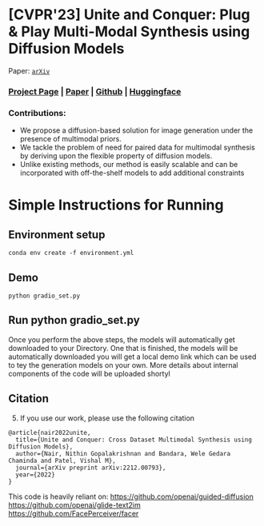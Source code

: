 # [CVPR'23] Unite and Conquer: Plug & Play Multi-Modal Synthesis using Diffusion Models

 Paper: [``arXiv``](https://arxiv.org/abs/2211.09120v1)

### [Project Page](https://nithin-gk.github.io/projectpages/Multidiff/index.html/) | [Paper](https://arxiv.org/abs/2212.00793) | [Github](https://github.com/Nithin-GK/UniteandConquer) | [Huggingface](https://huggingface.co/spaces/gknithin/MultimodalDiffusion)



### Contributions:

- We propose a diffusion-based solution for image generation under the presence of multimodal priors.
- We tackle the problem of need for paired data for multimodal synthesis by deriving upon the flexible property of diffusion models.
- Unlike existing methods, our method is easily scalable and can be incorporated with off-the-shelf models to add additional constraints

# Simple Instructions for Running


## Environment setup 

```
conda env create -f environment.yml
```
##  Demo 


```
python gradio_set.py

```

## Run python gradio_set.py

Once you perform the above  steps, the models will automatically get downloaded to your Directory. One that is finished, the models will be automatically downloaded you will get a local demo link which can be used to tey the generation models on your own. More details about internal components of the code will be uploaded shortyl


## Citation
5. If you use our work, please use the following citation
```
@article{nair2022unite,
  title={Unite and Conquer: Cross Dataset Multimodal Synthesis using Diffusion Models},
  author={Nair, Nithin Gopalakrishnan and Bandara, Wele Gedara Chaminda and Patel, Vishal M},
  journal={arXiv preprint arXiv:2212.00793},
  year={2022}
}
```

 This code is heavily reliant on:
https://github.com/openai/guided-diffusion
https://github.com/openai/glide-text2im
https://github.com/FacePerceiver/facer

